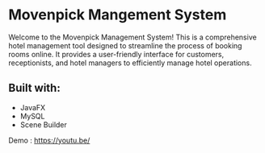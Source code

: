 # Movenpick Mangement System

Welcome to the Movenpick Management System! This is a comprehensive hotel management tool designed to streamline the process of booking rooms online. It provides a user-friendly interface for customers, receptionists, and hotel managers to efficiently manage hotel operations.

## Built with:
  - JavaFX
  - MySQL
  - Scene Builder

Demo : https://youtu.be/
